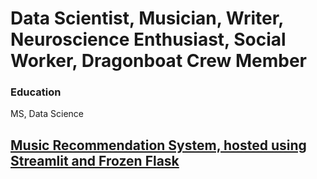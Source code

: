 # Data Scientist, Musician, Writer, Neuroscience Enthusiast, Social Worker, Dragonboat Crew Member

### Education
MS, Data Science

## [Music Recommendation System, hosted using Streamlit and Frozen Flask](https://github.com/EruditeStranger/Music_Rec/tree/main)



